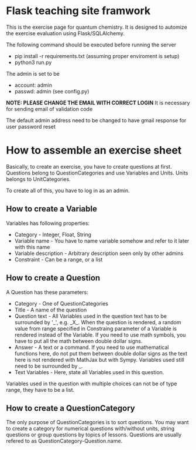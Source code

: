 Flask teaching site framwork
============================

This is the exercise page for quantum chemistry. 
It is designed to automize the exercise evaluation using Flask/SQLAlchemy.

The following command should be executed before running the server
* pip install -r requirements.txt (assuming proper enviroment is setup)
* python3 run.py

The admin is set to be 
* account: admin
* passwd: admin
(see config.py)

__NOTE: PLEASE CHANGE THE EMAIL WITH CORRECT LOGIN__
It is necessary for sending email of validation code

The default admin address need to be changed to have gmail response for user password reset

# How to assemble an exercise sheet

Basically, to create an exercise, you have to create questions at first.
Questions belong to QuestionCategories and use Variables and Units. 
Units belongs to UnitCategories.

To create all of this, you have to log in as an admin. 

## How to create a Variable

Variables has following properties:

- Category - Integer, Float, String
- Variable name - You have to name variable somehow and refer to it later with this name
- Variable description - Arbitrary description seen only by other admins
- Constraint - Can be a range, or a list

## How to create a Question

A Question has these parameters:

- Category - One of QuestionCategories
- Title - A name of the question
- Question text - All Variables used in the question text has to be surrounded by '\_', e.g. \_X\_. When the question is rendered, a random value from range specified in Constraing parameter of a Variable is rendered instead of the Variable. If you need to use math symbols, you have to put all the math between double dollar signs.
- Answer - A text or a command. If you need to use mathematical functions here, do not put them between double dollar signs as the text here is not rendered with MathJax but with Sympy. Variables used still need to be surrounded by \_.
- Text Variables - Here, state all Variables used in this question.

Variables used in the question with multiple choices can not be of type range, they have to be a list.

## How to create a QuestionCategory

The only purpose of QuestionCategories is to sort questions. 
You may want to create a category for numerical questions with/without units,
string questions or group questions by topics of lessons. 
Questions are usually refered to as QuestionCategory-Question.name.

